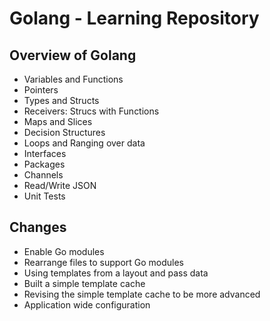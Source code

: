 # Golang - Learning Repository

## Overview of Golang 
- Variables and Functions
- Pointers
- Types and Structs
- Receivers: Strucs with Functions
- Maps and Slices
- Decision Structures
- Loops and Ranging over data
- Interfaces
- Packages
- Channels
- Read/Write JSON
- Unit Tests

## Changes
- Enable Go modules
- Rearrange files to support Go modules
- Using templates from a layout and pass data
- Built a simple template cache
- Revising the simple template cache to be more advanced
- Application wide configuration

